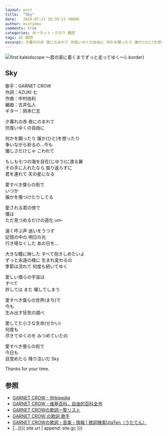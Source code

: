 ```yaml
---
layout: post
title:  "Sky"
date:   2018-07-22 20:39:12 +0800
author: mistydew
comments: true
categories: ガーネット・クロウ 翻訳
tags: GC 歌詞
excerpt: 夕暮れの赤 夜にのまれて 彷徨いゆくの自由に 何かを願ったり 誰か(ひと)を想ったり 争いながら祈るの…今も 優しさだけじゃ こわれて
---
```

![first kaleidscope ～君の家に着くまでずっと走ってゆく～](https://raw.githubusercontent.com/mistydew/gc/master/images/cover/minial/first_kaleidscope_%EF%BD%9E%E5%90%9B%E3%81%AE%E5%AE%B6%E3%81%AB%E7%9D%80%E3%81%8F%E3%81%BE%E3%81%A7%E3%81%9A%E3%81%A3%E3%81%A8%E8%B5%B0%E3%81%A3%E3%81%A6%E3%82%86%E3%81%8F%EF%BD%9E.jpg){:.border}

## Sky

歌手：GARNET CROW<br>
作詞：AZUKI 七<br>
作曲：中村由利<br>
編曲：古井弘人<br>
ギター：岡本仁志

夕暮れの赤 夜にのまれて<br>
彷徨いゆくの自由に

何かを願ったり 誰か(ひと)を想ったり<br>
争いながら祈るの…今も<br>
優しさだけじゃ こわれて

もしも七つの海を自在(じゆう)に渡る翼<br>
その手に入れたなら 振り返らずに<br>
君を連れて 天の星になる

愛すべき僕らの街で<br>
いつか<br>
誰かを傷つけたりしてる

愛される君の傍で<br>
僕は<br>
ただ見つめるだけの道化 um-

遠く呼ぶ声 迷いをうつす<br>
記憶の中の 明日の光<br>
行き場なくした あの日を…

大きな瞳に映した すべて抱きしめたいよ<br>
ずっと永遠の様に 生まれ変わるの<br>
季節は流れて 何度も続いてゆく

愛しい僕らの宇宙は<br>
すべて<br>
許しては また 壊してしまう

愛すべき僕らの世界(まち)で<br>
今も<br>
生み出す狂気の調べ

愛してた小さな生命(せかい)<br>
何度も<br>
尽きてゆくのを みつめていたの

愛すべき僕らの街で<br>
今日も<br>
目覚めたら 降り注いだ Sky

Thanks for your time.

## 参照
* [GARNET CROW - Wikipedia](https://ja.wikipedia.org/wiki/GARNET_CROW)
* [GARNET CROW - 维基百科，自由的百科全书](https://zh.wikipedia.org/wiki/GARNET_CROW)
* [GARNET CROWの歌詞一覧リスト](https://www.uta-net.com/artist/344)
* [GARNET CROW の歌詞 歌手](http://www.kasi-time.com/subcat-uta-167-1.html)
* [GARNET CROWの歌詞・音楽・情報 \| 歌詞検索UtaTen（うたてん）](https://utaten.com/artist/GARNET+CROW)
* [...]({{ site.url | append: site.gc }})
